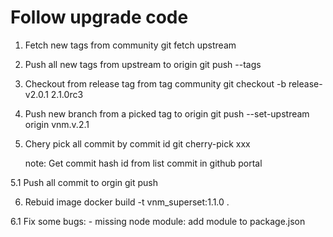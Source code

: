 # Follow upgrade code

1. Fetch new tags from community
    git fetch upstream

2. Push all new tags from upstream to origin
    git push --tags

3. Checkout from release tag from tag community
    git checkout -b release-v2.0.1 2.1.0rc3

4. Push new branch from a picked tag to origin
    git push --set-upstream origin vnm.v.2.1

5. Chery pick all commit by commit id
    git cherry-pick xxx

    note: Get commit hash id from list commit in github portal

5.1 Push all commit to orgin
    git push

6. Rebuid image
    docker build -t vnm_superset:1.1.0 .

6.1 Fix some bugs:
    - missing node module: add module to package.json